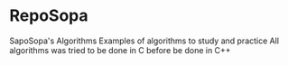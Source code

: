 # RepoSopa
SapoSopa's Algorithms
Examples of algorithms to study and practice
All algorithms was tried to be done in C before be done in C++
